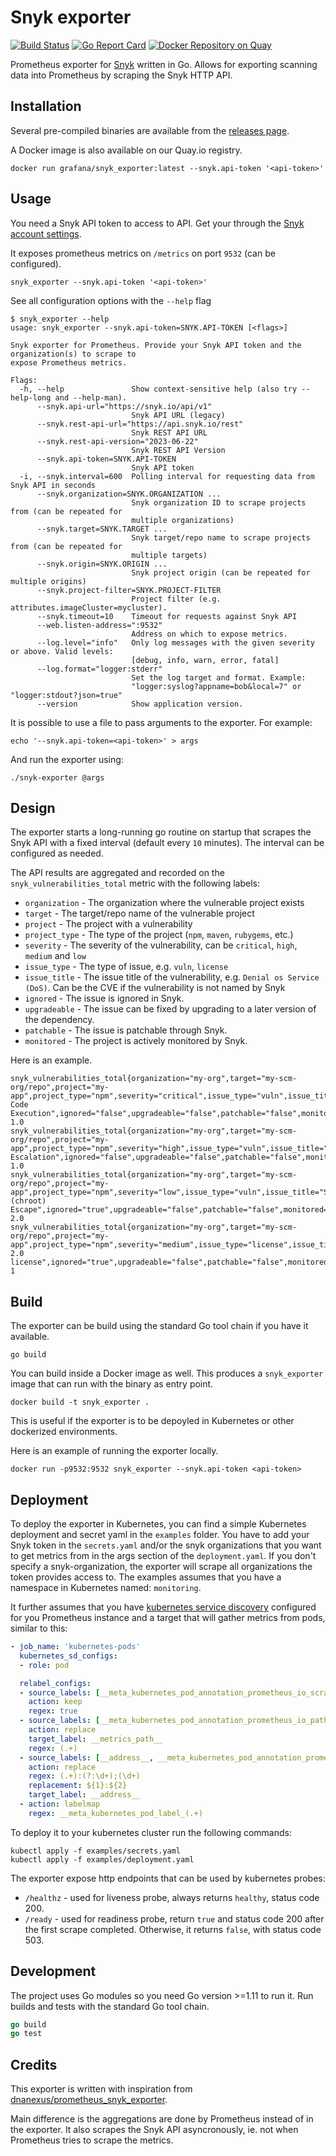 # Snyk exporter

[![Build Status](https://travis-ci.com/lunarway/snyk_exporter.svg?branch=master)](https://travis-ci.com/lunarway/snyk_exporter)
[![Go Report Card](https://goreportcard.com/badge/github.com/lunarway/snyk_exporter)](https://goreportcard.com/report/github.com/lunarway/snyk_exporter)
[![Docker Repository on Quay](https://quay.io/repository/lunarway/snyk_exporter/status "Docker Repository on Quay")](https://quay.io/repository/lunarway/snyk_exporter)

Prometheus exporter for [Snyk](https://snyk.io/) written in Go. Allows for
exporting scanning data into Prometheus by scraping the Snyk HTTP API.

## Installation

Several pre-compiled binaries are available from the [releases
page](https://github.com/lunarway/snyk_exporter/releases).

A Docker image is also available on our Quay.io registry.

```shell
docker run grafana/snyk_exporter:latest --snyk.api-token '<api-token>'
```

## Usage

You need a Snyk API token to access to API. Get your through the [Snyk account
settings](https://app.snyk.io/account/).

It exposes prometheus metrics on `/metrics` on port `9532` (can be configured).

```shell
snyk_exporter --snyk.api-token '<api-token>'
```

See all configuration options with the `--help` flag

```text
$ snyk_exporter --help
usage: snyk_exporter --snyk.api-token=SNYK.API-TOKEN [<flags>]

Snyk exporter for Prometheus. Provide your Snyk API token and the organization(s) to scrape to
expose Prometheus metrics.

Flags:
  -h, --help               Show context-sensitive help (also try --help-long and --help-man).
      --snyk.api-url="https://snyk.io/api/v1"
                           Snyk API URL (legacy)
      --snyk.rest-api-url="https://api.snyk.io/rest"
                           Snyk REST API URL
      --snyk.rest-api-version="2023-06-22"
                           Snyk REST API Version
      --snyk.api-token=SNYK.API-TOKEN
                           Snyk API token
  -i, --snyk.interval=600  Polling interval for requesting data from Snyk API in seconds
      --snyk.organization=SNYK.ORGANIZATION ...
                           Snyk organization ID to scrape projects from (can be repeated for
                           multiple organizations)
      --snyk.target=SNYK.TARGET ...
                           Snyk target/repo name to scrape projects from (can be repeated for
                           multiple targets)
      --snyk.origin=SNYK.ORIGIN ...
                           Snyk project origin (can be repeated for multiple origins)
      --snyk.project-filter=SNYK.PROJECT-FILTER
                           Project filter (e.g. attributes.imageCluster=mycluster).
      --snyk.timeout=10    Timeout for requests against Snyk API
      --web.listen-address=":9532"
                           Address on which to expose metrics.
      --log.level="info"   Only log messages with the given severity or above. Valid levels:
                           [debug, info, warn, error, fatal]
      --log.format="logger:stderr"
                           Set the log target and format. Example:
                           "logger:syslog?appname=bob&local=7" or "logger:stdout?json=true"
      --version            Show application version.
```

It is possible to use a file to pass arguments to the exporter. For example:

```shell
echo '--snyk.api-token=<api-token>' > args
```

And run the exporter using:

```shell
./snyk-exporter @args
```

## Design

The exporter starts a long-running go routine on startup that scrapes the Snyk
API with a fixed interval (default every `10` minutes). The interval can be
configured as needed.

The API results are aggregated and recorded on the `snyk_vulnerabilities_total`
metric with the following labels:

- `organization` - The organization where the vulnerable project exists
- `target` - The target/repo name of the vulnerable project
- `project` - The project with a vulnerability
- `project_type` - The type of the project (`npm`, `maven`, `rubygems`, etc.)
- `severity` - The severity of the vulnerability, can be `critical`, `high`, `medium` and `low`
- `issue_type` - The type of issue, e.g. `vuln`, `license`
- `issue_title` - The issue title of the vulnerability, e.g. `Denial os Service
  (DoS)`. Can be the CVE if the vulnerability is not named by Snyk
- `ignored` - The issue is ignored in Snyk.
- `upgradeable` - The issue can be fixed by upgrading to a later version of the dependency.
- `patchable` - The issue is patchable through Snyk.
- `monitored` - The project is actively monitored by Snyk.

Here is an example.

```text
snyk_vulnerabilities_total{organization="my-org",target="my-scm-org/repo",project="my-app",project_type="npm",severity="critical",issue_type="vuln",issue_title="Remote Code Execution",ignored="false",upgradeable="false",patchable="false",monitored="true"} 1.0
snyk_vulnerabilities_total{organization="my-org",target="my-scm-org/repo",project="my-app",project_type="npm",severity="high",issue_type="vuln",issue_title="Privilege Escalation",ignored="false",upgradeable="false",patchable="false",monitored="true"} 1.0
snyk_vulnerabilities_total{organization="my-org",target="my-scm-org/repo",project="my-app",project_type="npm",severity="low",issue_type="vuln",issue_title="Sandbox (chroot) Escape",ignored="true",upgradeable="false",patchable="false",monitored="false"} 2.0
snyk_vulnerabilities_total{organization="my-org",target="my-scm-org/repo",project="my-app",project_type="npm",severity="medium",issue_type="license",issue_title="MPL-2.0 license",ignored="true",upgradeable="false",patchable="false",monitored="true"} 1
```

## Build

The exporter can be build using the standard Go tool chain if you have it
available.

```shell
go build
```

You can build inside a Docker image as well. This produces a `snyk_exporter`
image that can run with the binary as entry point.

```shell
docker build -t snyk_exporter .
```

This is useful if the exporter is to be depoyled in Kubernetes or other
dockerized environments.

Here is an example of running the exporter locally.

```shell
docker run -p9532:9532 snyk_exporter --snyk.api-token <api-token>
```

## Deployment

To deploy the exporter in Kubernetes, you can find a simple Kubernetes deployment
and secret yaml in the `examples` folder. You have to add your Snyk token in the
`secrets.yaml` and/or the snyk organizations that you want to get metrics from in
the args section of the `deployment.yaml`. If you don't specify a
snyk-organization, the exporter will scrape all organizations the token provides
access to. The examples assumes that you have a namespace in Kubernetes named:
`monitoring`.

It further assumes that you have [kubernetes service discovery](https://prometheus.io/docs/prometheus/latest/configuration/configuration/#kubernetes_sd_config) configured for you Prometheus instance and a target that will gather metrics from pods, similar to this:

```yaml
- job_name: 'kubernetes-pods'
  kubernetes_sd_configs:
  - role: pod

  relabel_configs:
  - source_labels: [__meta_kubernetes_pod_annotation_prometheus_io_scrape]
    action: keep
    regex: true
  - source_labels: [__meta_kubernetes_pod_annotation_prometheus_io_path]
    action: replace
    target_label: __metrics_path__
    regex: (.+)
  - source_labels: [__address__, __meta_kubernetes_pod_annotation_prometheus_io_port]
    action: replace
    regex: (.+):(?:\d+);(\d+)
    replacement: ${1}:${2}
    target_label: __address__
  - action: labelmap
    regex: __meta_kubernetes_pod_label_(.+)
```

To deploy it to your kubernetes cluster run the following commands:

```shell
kubectl apply -f examples/secrets.yaml
kubectl apply -f examples/deployment.yaml
```

The exporter expose http endpoints that can be used by kubernetes probes:

- `/healthz` - used for liveness probe, always returns `healthy`, status code 200.
- `/ready` - used for readiness probe, return `true` and status code 200 after
  the first scrape completed. Otherwise, it returns `false`, with status code 503.

## Development

The project uses Go modules so you need Go version >=1.11 to run it. Run builds
and tests with the standard Go tool chain.

```go
go build
go test
```

## Credits

This exporter is written with inspiration from
[dnanexus/prometheus_snyk_exporter](https://github.com/dnanexus/prometheus_snyk_exporter).

Main difference is the aggregations are done by Prometheus instead of in the
exporter. It also scrapes the Snyk API asyncronously, ie. not when Prometheus
tries to scrape the metrics.
